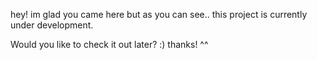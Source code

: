 hey! im glad you came here but as you can see.. this project is currently under development.

Would you like to check it out later? :) thanks! ^^